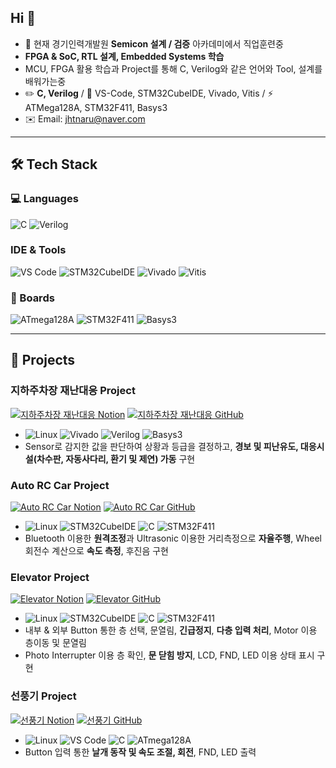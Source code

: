 ## Hi 👋
- 🌱 현재 경기인력개발원 **Semicon 설계 / 검증** 아카데미에서 직업훈련중
- **FPGA & SoC, RTL 설계, Embedded Systems 학습**
- MCU, FPGA 활용 학습과 Project를 통해 C, Verilog와 같은 언어와 Tool, 설계를 배워가는중
- ✏️ **C, Verilog** / 🧰 VS-Code, STM32CubeIDE, Vivado, Vitis / ⚡ ATMega128A, STM32F411, Basys3
- ✉️ Email: jhtnaru@naver.com

---

## 🛠 Tech Stack

### 💻 Languages
![C](https://img.shields.io/badge/C-00599C?logo=c&logoColor=white)
![Verilog](https://img.shields.io/badge/Verilog-FF9E0F?logoColor=white)

###  IDE & Tools
![VS Code](https://img.shields.io/badge/VS%20Code-007ACC?logo=visualstudiocode&logoColor=white)
![STM32CubeIDE](https://img.shields.io/badge/STM32CubeIDE-03234B?logo=stmicroelectronics&logoColor=white)
![Vivado](https://img.shields.io/badge/Vivado-FFB500?logo=xilinx&logoColor=white)
![Vitis](https://img.shields.io/badge/Vitis-E01F27?logo=xilinx&logoColor=white)

### 🔌 Boards
![ATmega128A](https://img.shields.io/badge/ATmega128A-0069A6?logo=atmel&logoColor=white)
![STM32F411](https://img.shields.io/badge/STM32F411-03234B?logo=stmicroelectronics&logoColor=white)
![Basys3](https://img.shields.io/badge/Basys3-FF6600?logo=xilinx&logoColor=white)

---

## 📂 Projects

### 지하주차장 재난대응 Project
  [![지하주차장 재난대응 Notion](https://img.shields.io/badge/지하주차장_재난대응_Notion-F5F5F5?logo=notion&logoColor=black&labelColor=F5F5F5&color=F5F5F5&style=for-the-badge)](https://junaru.notion.site/System-Code-25c571106f87805fb0c0c3ad1cbd0c68?source=copy_link)
  [![지하주차장 재난대응 GitHub](https://img.shields.io/badge/지하주차장_재난대응_GitHub-F5F5F5?logo=github&logoColor=black&labelColor=F5F5F5&color=F5F5F5&style=for-the-badge)](https://github.com/jhtnaru/U_Parking_Manage)  
- ![Linux](https://img.shields.io/badge/Linux-FCC624?logo=linux&logoColor=black)
  ![Vivado](https://img.shields.io/badge/Vivado-FFB500?logo=xilinx&logoColor=white)
  ![Verilog](https://img.shields.io/badge/Verilog-FF9E0F?logoColor=white)
  ![Basys3](https://img.shields.io/badge/Basys3-FF6600?logo=xilinx&logoColor=white)
- Sensor로 감지한 값을 판단하여 상황과 등급을 결정하고, **경보 및 피난유도, 대응시설(차수판, 자동사다리, 환기 및 제연) 가동** 구현

### Auto RC Car Project
  [![Auto RC Car Notion](https://img.shields.io/badge/Auto_RC_Car_Notion-F5F5F5?logo=notion&logoColor=black&labelColor=F5F5F5&color=F5F5F5&style=for-the-badge)](https://junaru.notion.site/Auto-RC-Car-Project-G2-Code-22c571106f8780e68b8df6bc1c771a1f?source=copy_link)
  [![Auto RC Car GitHub](https://img.shields.io/badge/Auto_RC_Car_GitHub-F5F5F5?logo=github&logoColor=black&labelColor=F5F5F5&color=F5F5F5&style=for-the-badge)](https://github.com/jhtnaru/AutoRCCar_G2)  
- ![Linux](https://img.shields.io/badge/Linux-FCC624?logo=linux&logoColor=black)
  ![STM32CubeIDE](https://img.shields.io/badge/STM32CubeIDE-03234B?logo=stmicroelectronics&logoColor=white)
  ![C](https://img.shields.io/badge/C-00599C?logo=c&logoColor=white)
  ![STM32F411](https://img.shields.io/badge/STM32F411-03234B?logo=stmicroelectronics&logoColor=white)
- Bluetooth 이용한 **원격조정**과 Ultrasonic 이용한 거리측정으로 **자율주행**, Wheel 회전수 계산으로 **속도 측정**, 후진음 구현

### Elevator Project
  [![Elevator Notion](https://img.shields.io/badge/Elevator_Notion-F5F5F5?logo=notion&logoColor=black&labelColor=F5F5F5&color=F5F5F5&style=for-the-badge)](https://junaru.notion.site/Elevator-Project-G2-Code-21a571106f8780d1b73cf86911aec522?source=copy_link)
  [![Elevator GitHub](https://img.shields.io/badge/Elevator_GitHub-F5F5F5?logo=github&logoColor=black&labelColor=F5F5F5&color=F5F5F5&style=for-the-badge)](https://github.com/jhtnaru/Elevator_G2)  
- ![Linux](https://img.shields.io/badge/Linux-FCC624?logo=linux&logoColor=black)
  ![STM32CubeIDE](https://img.shields.io/badge/STM32CubeIDE-03234B?logo=stmicroelectronics&logoColor=white)
  ![C](https://img.shields.io/badge/C-00599C?logo=c&logoColor=white)
  ![STM32F411](https://img.shields.io/badge/STM32F411-03234B?logo=stmicroelectronics&logoColor=white)
- 내부 & 외부 Button 통한 층 선택, 문열림, **긴급정지**, **다층 입력 처리**, Motor 이용 층이동 및 문열림
- Photo Interrupter 이용 층 확인, **문 닫힘 방지**, LCD, FND, LED 이용 상태 표시 구현

### 선풍기 Project
  [![선풍기 Notion](https://img.shields.io/badge/선풍기_Notion-F5F5F5?logo=notion&logoColor=black&labelColor=F5F5F5&color=F5F5F5&style=for-the-badge)](https://junaru.notion.site/Electric-Fan-Project-G3-Code-20e571106f8780079e20c264078306a3?source=copy_link)
  [![선풍기 GitHub](https://img.shields.io/badge/선풍기_GitHub-F5F5F5?logo=github&logoColor=black&labelColor=F5F5F5&color=F5F5F5&style=for-the-badge)](https://github.com/jhtnaru/workspace_semicon/tree/main/arm)  
- ![Linux](https://img.shields.io/badge/Linux-FCC624?logo=linux&logoColor=black)
  ![VS Code](https://img.shields.io/badge/VS%20Code-007ACC?logo=visualstudiocode&logoColor=white)
  ![C](https://img.shields.io/badge/C-00599C?logo=c&logoColor=white)
  ![ATmega128A](https://img.shields.io/badge/ATmega128A-0069A6?logo=atmel&logoColor=white)
- Button 입력 통한 **날개 동작 및 속도 조절, 회전**, FND, LED 출력

<!--
**jhtnaru/jhtnaru** is a ✨ _special_ ✨ repository because its `README.md` (this file) appears on your GitHub profile.
Here are some ideas to get you started:

- 👯 I’m looking to collaborate on ...
- 🤔 I’m looking for help with ...
- 💬 Ask me about ...
- 

-->
